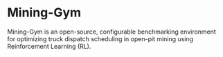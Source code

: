 # Mining-Gym
Mining-Gym is an open-source, configurable benchmarking environment for optimizing truck dispatch scheduling in open-pit mining using Reinforcement Learning (RL).

